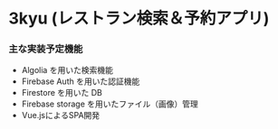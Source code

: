 # 3kyu (レストラン検索＆予約アプリ)

### 主な実装予定機能

- Algolia を用いた検索機能
- Firebase Auth を用いた認証機能
- Firestore を用いた DB
- Firebase storage を用いたファイル（画像）管理
- Vue.jsによるSPA開発
